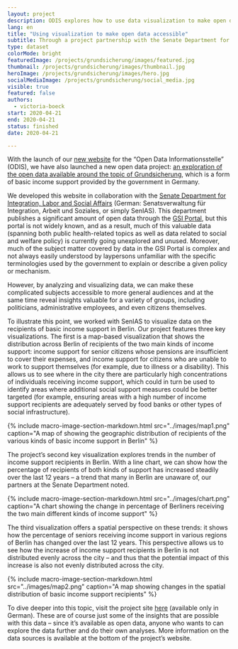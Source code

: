 ```yaml
---
layout: project
description: ODIS explores how to use data visualization to make open data more accessible.
lang: en
title: "Using visualization to make open data accessible"
subtitle: Through a project partnership with the Senate Department for Integration, Labor and Social Affairs, ODIS explores how to use data visualization to make open data more accessible.
type: dataset
colorMode: bright
featuredImage: /projects/grundsicherung/images/featured.jpg
thumbnail: /projects/grundsicherung/images/thumbnail.jpg
heroImage: /projects/grundsicherung/images/hero.jpg
socialMediaImage: /projects/grundsicherung/social_media.jpg
visible: true
featured: false
authors:
  - victoria-boeck
start: 2020-04-21
end: 2020-04-21
status: finished
date: 2020-04-21

---
```


With the launch of our [new website](https://odis-berlin.de/) for the “Open Data Informationsstelle” (ODIS), we have also launched a new open data project: [an exploration of the open data available around the topic of Grundsicherung](https://odis-berlin.de/projekte/grundsicherung/), which is a form of basic income support provided by the government in Germany. 

We developed this website in collaboration with the [Senate Department for Integration, Labor and Social Affairs](https://www.berlin.de/sen/ias/) (German: Senatsverwaltung für Integration, Arbeit und Soziales, or simply SenIAS). This department publishes a significant amount of open data through the [GSI Portal](http://www.gsi-berlin.info/), but this portal is not widely known, and as a result, much of this valuable data (spanning both public health-related topics as well as data related to social and welfare policy) is currently going unexplored and unused. Moreover, much of the subject matter covered by data in the GSI Portal is complex and not always easily understood by laypersons unfamiliar with the specific terminologies used by the government to explain or describe a given policy or mechanism. 
 
However, by analyzing and visualizing data, we can make these complicated subjects accessible to more general audiences and at the same time reveal insights valuable for a variety of groups, including politicians, administrative employees, and even citizens themselves. 

To illustrate this point, we worked with SenIAS to visualize data on the recipients of basic income support in Berlin. Our project features three key visualizations. The first is a map-based visualization that shows the distribution across Berlin of recipients of the two main kinds of income support: income support for senior citizens whose pensions are insufficient to cover their expenses, and income support for citizens who are unable to work to support themselves (for example, due to illness or a disability). This allows us to see where in the city there are particularly high concentrations of individuals receiving income support, which could in turn be used to identify areas where additional social support measures could be better targeted (for example, ensuring areas with a high number of income support recipients are adequately served by food banks or other types of social infrastructure). 

{% include macro-image-section-markdown.html src="../images/map1.png" caption="A map of showing the geographic distribution of recipients of the various kinds of basic income support in Berlin" %}

The project’s second key visualization explores trends in the number of income support recipients in Berlin. With a line chart, we can show how the percentage of recipients of both kinds of support has increased steadily over the last 12 years – a trend that many in Berlin are unaware of, our partners at the Senate Department noted.

{% include macro-image-section-markdown.html src="../images/chart.png" caption="A chart showing the change in percentage of Berliners receiving the two main different kinds of income support" %}

The third visualization offers a spatial perspective on these trends: it shows how the percentage of seniors receiving income support in various regions of Berlin has changed over the last 12 years. This perspective allows us to see how the increase of income support recipients in Berlin is not distributed evenly across the city – and thus that the potential impact of this increase is also not evenly distributed across the city.

{% include macro-image-section-markdown.html src="../images/map2.png" caption="A map showing changes in the spatial distribution of basic income support recipients" %}

To dive deeper into this topic, visit the project site [here](https://odis-berlin.de/projekte/grundsicherung/) (available only in German). These are of course just some of the insights that are possible with this data – since it’s available as open data, anyone who wants to can explore the data further and do their own analyses. More information on the data sources is available at the bottom of the project’s website. 
